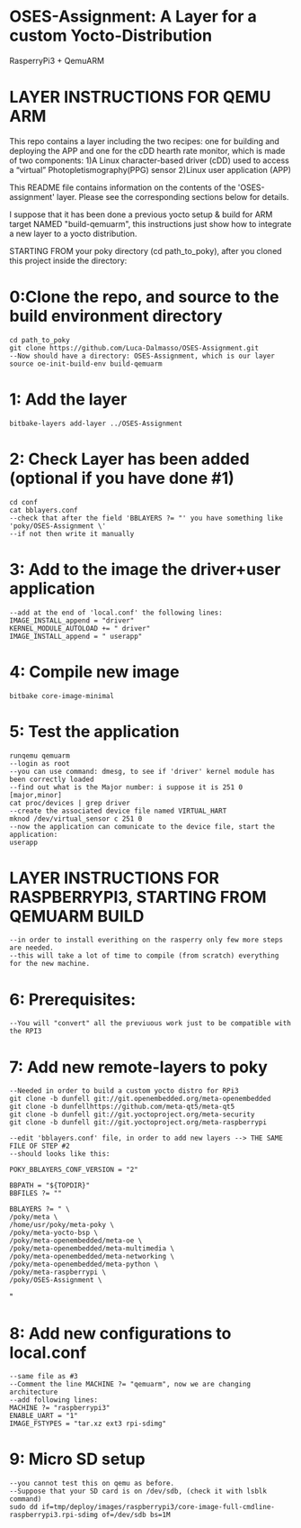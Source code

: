 # OSES-Assignment: A Layer for a custom Yocto-Distribution
RasperryPi3 + QemuARM

# LAYER INSTRUCTIONS FOR QEMU ARM

This repo contains a layer including the two recipes: one for building and deploying the APP and one for the cDD
 hearth rate monitor, which is made of two components:
 1)A Linux character-based driver (cDD) used to access a “virtual” Photopletismography(PPG) sensor
 2)Linux user application (APP)

This README file contains information on the contents of the 'OSES-assignment' layer.
Please see the corresponding sections below for details.

I suppose that it has been done a previous yocto setup & build for ARM target NAMED "build-qemuarm",
this instructions just show how to integrate a new layer to a yocto distribution.

STARTING FROM your poky directory (cd path_to_poky), after you cloned this project inside the directory:

# 0:Clone the repo, and source to the build environment directory
    cd path_to_poky
    git clone https://github.com/Luca-Dalmasso/OSES-Assignment.git
    --Now should have a directory: OSES-Assignment, which is our layer
    source oe-init-build-env build-qemuarm
    
# 1: Add the layer
    bitbake-layers add-layer ../OSES-Assignment
    
# 2: Check Layer has been added (optional if you have done #1)
    cd conf
    cat bblayers.conf
    --check that after the field 'BBLAYERS ?= "' you have something like 'poky/OSES-Assignment \'
    --if not then write it manually
    
# 3: Add to the image the driver+user application
    --add at the end of 'local.conf' the following lines:
    IMAGE_INSTALL_append = "driver"
    KERNEL_MODULE_AUTOLOAD += " driver"
    IMAGE_INSTALL_append = " userapp"

# 4: Compile new image
    bitbake core-image-minimal
    
# 5: Test the application
    runqemu qemuarm
    --login as root
    --you can use command: dmesg, to see if 'driver' kernel module has been correctly loaded
    --find out what is the Major number: i suppose it is 251 0 [major,minor]
    cat proc/devices | grep driver
    --create the associated device file named VIRTUAL_HART
    mknod /dev/virtual_sensor c 251 0
    --now the application can comunicate to the device file, start the application:
    userapp

# LAYER INSTRUCTIONS FOR RASPBERRYPI3, STARTING FROM QEMUARM BUILD
	--in order to install everithing on the rasperry only few more steps are needed. 
	--this will take a lot of time to compile (from scratch) everything for the new machine.

# 6: Prerequisites:
	--You will "convert" all the previuous work just to be compatible with the RPI3
# 7: Add new remote-layers to poky
	--Needed in order to build a custom yocto distro for RPi3
	git clone -b dunfell git://git.openembedded.org/meta-openembedded
	git clone -b dunfellhttps://github.com/meta-qt5/meta-qt5
	git clone -b dunfell git://git.yoctoproject.org/meta-security
	git clone -b dunfell git://git.yoctoproject.org/meta-raspberrypi
	
	--edit 'bblayers.conf' file, in order to add new layers --> THE SAME FILE OF STEP #2
	--should looks like this:
	
	POKY_BBLAYERS_CONF_VERSION = "2"

	BBPATH = "${TOPDIR}"
	BBFILES ?= ""

	BBLAYERS ?= " \
  	/poky/meta \
  	/home/usr/poky/meta-poky \
  	/poky/meta-yocto-bsp \
  	/poky/meta-openembedded/meta-oe \
  	/poky/meta-openembedded/meta-multimedia \
  	/poky/meta-openembedded/meta-networking \
  	/poky/meta-openembedded/meta-python \
  	/poky/meta-raspberrypi \
  	/poky/OSES-Assignment \
  "
# 8: Add new configurations to local.conf
	--same file as #3
	--Comment the line MACHINE ?= "qemuarm", now we are changing architecture
	--add following lines:
	MACHINE ?= "raspberrypi3"
	ENABLE_UART = "1"
	IMAGE_FSTYPES = "tar.xz ext3 rpi-sdimg"
	
# 9: Micro SD setup
	--you cannot test this on qemu as before.
	--Suppose that your SD card is on /dev/sdb, (check it with lsblk command)
	sudo dd if=tmp/deploy/images/raspberrypi3/core-image-full-cmdline-raspberrypi3.rpi-sdimg of=/dev/sdb bs=1M
	
